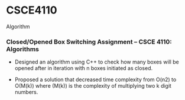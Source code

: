 # CSCE4110
Algorithm

### Closed/Opened Box Switching Assignment – CSCE 4110: Algorithms

- Designed an algorithm using C++ to check how many boxes will be opened after in iteration with n boxes initiated as closed. 

- Proposed a solution that decreased time complexity from O(n2) to O(M(k)) where (M(k)) is the complexity of multiplying two k digit numbers. 

